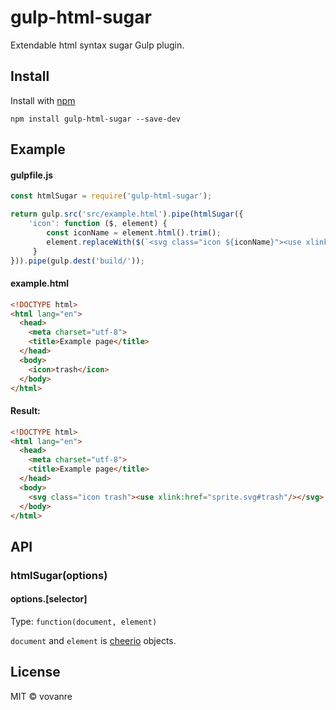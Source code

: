 # gulp-html-sugar

Extendable html syntax sugar Gulp plugin.


## Install

Install with [npm](https://npmjs.org/package/gulp-ngmin)

```
npm install gulp-html-sugar --save-dev
```



## Example

#### gulpfile.js

```js
const htmlSugar = require('gulp-html-sugar');

return gulp.src('src/example.html').pipe(htmlSugar({
    'icon': function ($, element) {
        const iconName = element.html().trim();
        element.replaceWith($(`<svg class="icon ${iconName}"><use xlink:href="sprite.svg#${iconName}"/></svg>`));
     }
})).pipe(gulp.dest('build/'));
```

#### example.html

```html
<!DOCTYPE html>
<html lang="en">
  <head>
    <meta charset="utf-8">
    <title>Example page</title>
  </head>
  <body>
    <icon>trash</icon>
  </body>
</html>
```

#### Result:

```html
<!DOCTYPE html>
<html lang="en">
  <head>
    <meta charset="utf-8">
    <title>Example page</title>
  </head>
  <body>
    <svg class="icon trash"><use xlink:href="sprite.svg#trash"/></svg>
  </body>
</html>
```



## API

### htmlSugar(options)

#### options.[selector]

Type: `function(document, element)`


`document` and `element` is [cheerio](https://www.npmjs.com/package/cheerio) objects.

## License

MIT © vovanre
